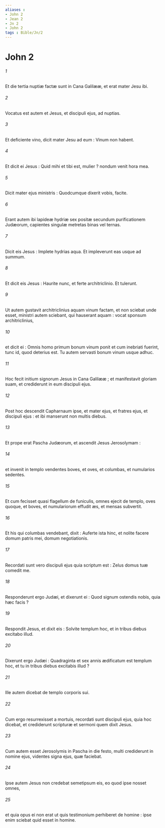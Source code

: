 ```yaml
---
aliases : 
- John 2
- Jean 2
- Jn 2
- John 2
tags : Bible/Jn/2
---
```


# John 2

###### 1
Et die tertia nuptiæ factæ sunt in Cana Galilææ, et erat mater Jesu ibi.
###### 2
Vocatus est autem et Jesus, et discipuli ejus, ad nuptias.
###### 3
Et deficiente vino, dicit mater Jesu ad eum : Vinum non habent.
###### 4
Et dicit ei Jesus : Quid mihi et tibi est, mulier ? nondum venit hora mea.
###### 5
Dicit mater ejus ministris : Quodcumque dixerit vobis, facite.
###### 6
Erant autem ibi lapideæ hydriæ sex positæ secundum purificationem Judæorum, capientes singulæ metretas binas vel ternas.
###### 7
Dicit eis Jesus : Implete hydrias aqua. Et impleverunt eas usque ad summum.
###### 8
Et dicit eis Jesus : Haurite nunc, et ferte architriclinio. Et tulerunt.
###### 9
Ut autem gustavit architriclinius aquam vinum factam, et non sciebat unde esset, ministri autem sciebant, qui hauserant aquam : vocat sponsum architriclinius,
###### 10
et dicit ei : Omnis homo primum bonum vinum ponit et cum inebriati fuerint, tunc id, quod deterius est. Tu autem servasti bonum vinum usque adhuc.
###### 11
Hoc fecit initium signorum Jesus in Cana Galilææ ; et manifestavit gloriam suam, et crediderunt in eum discipuli ejus.
###### 12
Post hoc descendit Capharnaum ipse, et mater ejus, et fratres ejus, et discipuli ejus : et ibi manserunt non multis diebus.
###### 13
Et prope erat Pascha Judæorum, et ascendit Jesus Jerosolymam :
###### 14
et invenit in templo vendentes boves, et oves, et columbas, et numularios sedentes.
###### 15
Et cum fecisset quasi flagellum de funiculis, omnes ejecit de templo, oves quoque, et boves, et numulariorum effudit æs, et mensas subvertit.
###### 16
Et his qui columbas vendebant, dixit : Auferte ista hinc, et nolite facere domum patris mei, domum negotiationis.
###### 17
Recordati sunt vero discipuli ejus quia scriptum est : Zelus domus tuæ comedit me.
###### 18
Responderunt ergo Judæi, et dixerunt ei : Quod signum ostendis nobis, quia hæc facis ?
###### 19
Respondit Jesus, et dixit eis : Solvite templum hoc, et in tribus diebus excitabo illud.
###### 20
Dixerunt ergo Judæi : Quadraginta et sex annis ædificatum est templum hoc, et tu in tribus diebus excitabis illud ?
###### 21
Ille autem dicebat de templo corporis sui.
###### 22
Cum ergo resurrexisset a mortuis, recordati sunt discipuli ejus, quia hoc dicebat, et crediderunt scripturæ et sermoni quem dixit Jesus.
###### 23
Cum autem esset Jerosolymis in Pascha in die festo, multi crediderunt in nomine ejus, videntes signa ejus, quæ faciebat.
###### 24
Ipse autem Jesus non credebat semetipsum eis, eo quod ipse nosset omnes,
###### 25
et quia opus ei non erat ut quis testimonium perhiberet de homine : ipse enim sciebat quid esset in homine.
